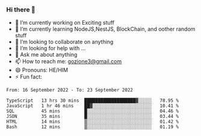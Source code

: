 ### Hi there 👋

<!--
**charlieScript/charlieScript** is a ✨ _special_ ✨ repository because its `README.md` (this file) appears on your GitHub profile.

Here are some ideas to get you started: -->

- 🔭 I’m currently working on Exciting stuff
- 🌱 I’m currently learning NodeJS,NestJS, BlockChain, and oother random stuff
- 👯 I’m looking to collaborate on anything
- 🤔 I’m looking for help with ...
- 💬 Ask me about anything
- 📫 How to reach me: gozione3@gmail.com
- 😄 Pronouns: HE/HIM
- ⚡ Fun fact: 
<!--START_SECTION:waka-->

```text
From: 16 September 2022 - To: 23 September 2022

TypeScript   13 hrs 30 mins  ███████████████████▓░░░░░   78.95 %
JavaScript   1 hr 46 mins    ██▓░░░░░░░░░░░░░░░░░░░░░░   10.41 %
SQL          45 mins         █░░░░░░░░░░░░░░░░░░░░░░░░   04.46 %
JSON         35 mins         █░░░░░░░░░░░░░░░░░░░░░░░░   03.44 %
HTML         14 mins         ▒░░░░░░░░░░░░░░░░░░░░░░░░   01.42 %
Bash         12 mins         ▒░░░░░░░░░░░░░░░░░░░░░░░░   01.19 %
```

<!--END_SECTION:waka-->
